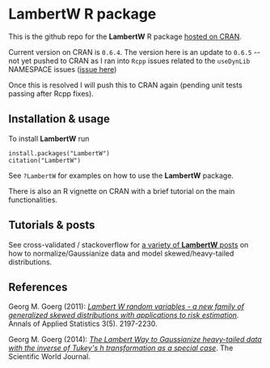 # LambertW R package

This is the github repo for the **LambertW** R package [hosted on
CRAN](https://CRAN.R-project.org/package=LambertW). 

Current version on CRAN is `0.6.4`. The version here is an update to `0.6.5` --
not yet pushed to CRAN as I ran into `Rcpp` issues related to the `useDynLib`
NAMESPACE issues ([issue here](https://github.com/gmgeorg/LambertW/issues/1))

Once this is resolved I will push this to CRAN again (pending unit tests passing
after Rcpp fixes).


## Installation & usage

To install **LambertW** run

```{r}
install.packages("LambertW")
citation("LambertW")
```

See `?LambertW` for examples on how to use the **LambertW** package.

There is also an R vignette on CRAN with a brief tutorial on the main functionalities.



## Tutorials & posts

See cross-validated / stackoverflow for [a variety of **LambertW** posts](https://stats.stackexchange.com/search?q=LambertW) on how to normalize/Gaussianize data and model skewed/heavy-tailed distributions.


## References

Georg M. Goerg (2011): [*Lambert W random variables - a new family of generalized skewed distributions with applications to risk estimation*](https://projecteuclid.org/euclid.aoas/1318514301). Annals of Applied Statistics 3(5). 2197-2230.

Georg M. Goerg (2014): [*The Lambert Way to Gaussianize heavy-tailed data with the inverse of Tukey's h transformation as a special case*](http://downloads.hindawi.com/journals/tswj/2015/909231.pdf). The Scientific World Journal.

